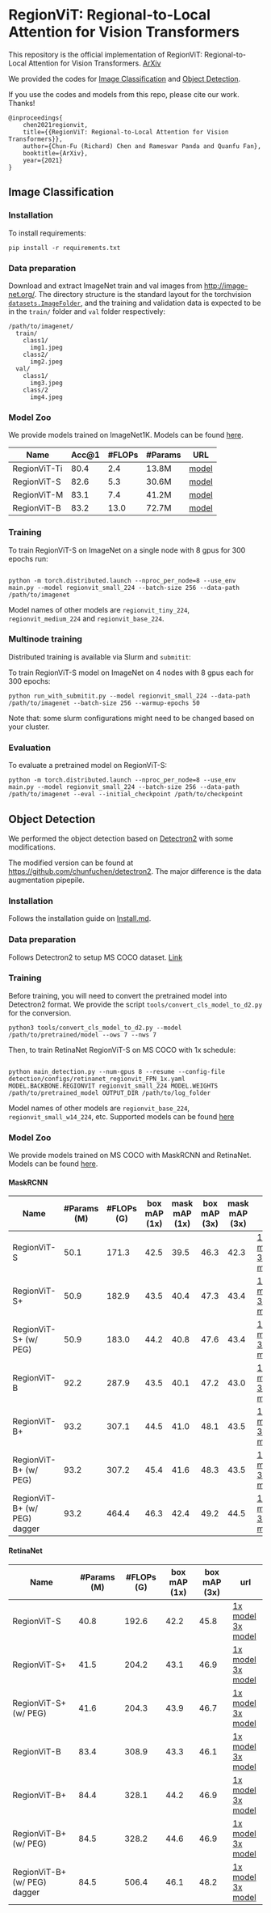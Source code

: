# RegionViT: Regional-to-Local Attention for Vision Transformers

This repository is the official implementation of RegionViT: Regional-to-Local Attention for Vision Transformers. [ArXiv](https://arxiv.org/abs/2106.02689) 

We provided the codes for [Image Classification](#image-classification) and [Object Detection](#object-detection).

If you use the codes and models from this repo, please cite our work. Thanks!

```
@inproceedings{
    chen2021regionvit,
    title={{RegionViT: Regional-to-Local Attention for Vision Transformers}},
    author={Chun-Fu (Richard) Chen and Rameswar Panda and Quanfu Fan},
    booktitle={ArXiv},
    year={2021}
}
```

## Image Classification

### Installation

To install requirements:

```setup
pip install -r requirements.txt
```

### Data preparation

Download and extract ImageNet train and val images from http://image-net.org/.
The directory structure is the standard layout for the torchvision [`datasets.ImageFolder`](https://pytorch.org/docs/stable/torchvision/datasets.html#imagefolder), and the training and validation data is expected to be in the `train/` folder and `val` folder respectively:

```
/path/to/imagenet/
  train/
    class1/
      img1.jpeg
    class2/
      img2.jpeg
  val/
    class1/
      img3.jpeg
    class/2
      img4.jpeg
```

### Model Zoo

We provide models trained on ImageNet1K. Models can be found [here](https://github.com/IBM/RegionViT/releases/tag/weights-v0.1).

| Name | Acc@1 | #FLOPs | #Params | URL |
| --- | --- | --- | --- | --- |
| RegionViT-Ti | 80.4 | 2.4 | 13.8M | [model](https://github.com/IBM/RegionViT/releases/download/weights-v0.1/RegionViT-Ti.pth) |
| RegionViT-S | 82.6 | 5.3 | 30.6M| [model](https://github.com/IBM/RegionViT/releases/download/weights-v0.1/RegionViT-S.pth) |
| RegionViT-M | 83.1 | 7.4 | 41.2M | [model](https://github.com/IBM/RegionViT/releases/download/weights-v0.1/RegionViT-S.pth) |
| RegionViT-B | 83.2 | 13.0 | 72.7M | [model](https://github.com/IBM/RegionViT/releases/download/weights-v0.1/RegionViT-B.pth) |


### Training

To train RegionViT-S on ImageNet on a single node with 8 gpus for 300 epochs run:

```shell script

python -m torch.distributed.launch --nproc_per_node=8 --use_env main.py --model regionvit_small_224 --batch-size 256 --data-path /path/to/imagenet
```

Model names of other models are `regionvit_tiny_224`, `regionvit_medium_224` and `regionvit_base_224`.

### Multinode training

Distributed training is available via Slurm and `submitit`:

To train RegionViT-S model on ImageNet on 4 nodes with 8 gpus each for 300 epochs:

```
python run_with_submitit.py --model regionvit_small_224 --data-path /path/to/imagenet --batch-size 256 --warmup-epochs 50
```

Note that: some slurm configurations might need to be changed based on your cluster.


### Evaluation

To evaluate a pretrained model on RegionViT-S:

```
python -m torch.distributed.launch --nproc_per_node=8 --use_env main.py --model regionvit_small_224 --batch-size 256 --data-path /path/to/imagenet --eval --initial_checkpoint /path/to/checkpoint
```


## Object Detection

We performed the object detection based on [Detectron2](https://github.com/facebookresearch/detectron2) with some modifications.

The modified version can be found at https://github.com/chunfuchen/detectron2. 
The major difference is the data augmentation pipepile.

### Installation

Follows the installation guide on [Install.md](https://github.com/chunfuchen/detectron2/blob/master/INSTALL.md).

### Data preparation

Follows Detectron2 to setup MS COCO dataset. [Link](https://detectron2.readthedocs.io/en/latest/tutorials/builtin_datasets.html)

### Training

Before training, you will need to convert the pretrained model into Detectron2 format. We provide the script `tools/convert_cls_model_to_d2.py` for the conversion.

```shell script
python3 tools/convert_cls_model_to_d2.py --model /path/to/pretrained/model --ows 7 --nws 7
```

Then, to train RetinaNet RegionViT-S on MS COCO with 1x schedule:

```shell script

python main_detection.py --num-gpus 8 --resume --config-file detection/configs/retinanet_regionvit_FPN_1x.yaml MODEL.BACKBONE.REGIONVIT regionvit_small_224 MODEL.WEIGHTS /path/to/pretrained_model OUTPUT_DIR /path/to/log_folder
```

Model names of other models are `regionvit_base_224`, `regionvit_small_w14_224`, etc. Supported models can be found [here](./regionvit/regionvit.py)

### Model Zoo

We provide models trained on MS COCO with MaskRCNN and RetinaNet. Models can be found [here](https://github.com/IBM/RegionViT/releases/tag/weights-v0.1).

#### MaskRCNN

| Name | #Params (M) | #FLOPs (G) | box mAP (1x) | mask mAP (1x) | box mAP (3x) | mask mAP (3x) | url |
| --- | --- | --- | --- | --- | ---| --- | --- |
| RegionViT-S  | 50.1 | 171.3 | 42.5 | 39.5 | 46.3 | 42.3 | [1x model](https://github.com/IBM/RegionViT/releases/download/weights-v0.1/MaskRCNN_1x_RegionViT-S.pth) <br /> [3x model](https://github.com/IBM/RegionViT/releases/download/weights-v0.1/MaskRCNN_3x_RegionViT-S.pth) |
| RegionViT-S+ | 50.9 | 182.9 | 43.5 | 40.4 | 47.3 | 43.4 | [1x model](https://github.com/IBM/RegionViT/releases/download/weights-v0.1/MaskRCNN_1x_RegionViT-S+.pth) <br /> [3x model](https://github.com/IBM/RegionViT/releases/download/weights-v0.1/MaskRCNN_3x_RegionViT-S+.pth) |
| RegionViT-S+ (w/ PEG) | 50.9 | 183.0 | 44.2 | 40.8 | 47.6 | 43.4 | [1x model](https://github.com/IBM/RegionViT/releases/download/weights-v0.1/MaskRCNN_1x_RegionViT-S+peg.pth) <br /> [3x model](https://github.com/IBM/RegionViT/releases/download/weights-v0.1/MaskRCNN_3x_RegionViT-S+peg.pth) |
| RegionViT-B  | 92.2 | 287.9 | 43.5 | 40.1 | 47.2 | 43.0 | [1x model](https://github.com/IBM/RegionViT/releases/download/weights-v0.1/MaskRCNN_1x_RegionViT-B.pth) <br /> [3x model](https://github.com/IBM/RegionViT/releases/download/weights-v0.1/MaskRCNN_3x_RegionViT-B.pth) |
| RegionViT-B+ | 93.2 | 307.1 | 44.5 | 41.0 | 48.1 | 43.5 | [1x model](https://github.com/IBM/RegionViT/releases/download/weights-v0.1/MaskRCNN_1x_RegionViT-B+.pth) <br /> [3x model](https://github.com/IBM/RegionViT/releases/download/weights-v0.1/MaskRCNN_3x_RegionViT-B+.pth) |
| RegionViT-B+ (w/ PEG) | 93.2 | 307.2 | 45.4 | 41.6 | 48.3 | 43.5 | [1x model](https://github.com/IBM/RegionViT/releases/download/weights-v0.1/MaskRCNN_1x_RegionViT-B+peg.pth) <br /> [3x model](https://github.com/IBM/RegionViT/releases/download/weights-v0.1/MaskRCNN_3x_RegionViT-B+peg.pth) |
| RegionViT-B+ (w/ PEG) dagger | 93.2 | 464.4 | 46.3 | 42.4 | 49.2 | 44.5 | [1x model](https://github.com/IBM/RegionViT/releases/download/weights-v0.1/MaskRCNN_1x_RegionViT-B+peg_dagger.pth) <br /> [3x model](https://github.com/IBM/RegionViT/releases/download/weights-v0.1/MaskRCNN_3x_RegionViT-B+peg_dagger.pth) |


#### RetinaNet

| Name | #Params (M) | #FLOPs (G) | box mAP (1x) | box mAP (3x) | url |
| --- | --- | --- | --- | --- | ---| 
| RegionViT-S  | 40.8 | 192.6 | 42.2 | 45.8  | [1x model](https://github.com/IBM/RegionViT/releases/download/weights-v0.1/RetinaNet_1x_RegionViT-S.pth) <br /> [3x model](https://github.com/IBM/RegionViT/releases/download/weights-v0.1/RetinaNet_3x_RegionViT-S.pth) |
| RegionViT-S+ | 41.5 | 204.2 | 43.1 | 46.9 | [1x model](https://github.com/IBM/RegionViT/releases/download/weights-v0.1/RetinaNet_1x_RegionViT-S+.pth) <br /> [3x model](https://github.com/IBM/RegionViT/releases/download/weights-v0.1/RetinaNet_3x_RegionViT-S+.pth) |
| RegionViT-S+ (w/ PEG) | 41.6 | 204.3 | 43.9 | 46.7  | [1x model](https://github.com/IBM/RegionViT/releases/download/weights-v0.1/RetinaNet_1x_RegionViT-S+peg.pth) <br /> [3x model](https://github.com/IBM/RegionViT/releases/download/weights-v0.1/RetinaNet_3x_RegionViT-S+peg.pth) |
| RegionViT-B  | 83.4 | 308.9 | 43.3 | 46.1 | [1x model](https://github.com/IBM/RegionViT/releases/download/weights-v0.1/RetinaNet_1x_RegionViT-B.pth) <br /> [3x model](https://github.com/IBM/RegionViT/releases/download/weights-v0.1/RetinaNet_3x_RegionViT-B.pth) |
| RegionViT-B+ | 84.4 | 328.1 | 44.2 | 46.9| [1x model](https://github.com/IBM/RegionViT/releases/download/weights-v0.1/RetinaNet_1x_RegionViT-B+.pth) <br /> [3x model](https://github.com/IBM/RegionViT/releases/download/weights-v0.1/RetinaNet_3x_RegionViT-B+.pth) |
| RegionViT-B+ (w/ PEG) | 84.5 | 328.2 | 44.6 | 46.9  | [1x model](https://github.com/IBM/RegionViT/releases/download/weights-v0.1/RetinaNet_1x_RegionViT-B+peg.pth) <br /> [3x model](https://github.com/IBM/RegionViT/releases/download/weights-v0.1/RetinaNet_3x_RegionViT-B+peg.pth) |
| RegionViT-B+ (w/ PEG) dagger | 84.5 | 506.4 | 46.1 | 48.2  | [1x model](https://github.com/IBM/RegionViT/releases/download/weights-v0.1/RetinaNet_1x_RegionViT-B+peg_dagger.pth) <br /> [3x model](https://github.com/IBM/RegionViT/releases/download/weights-v0.1/RetinaNet_3x_RegionViT-B+peg_dagger.pth) |

